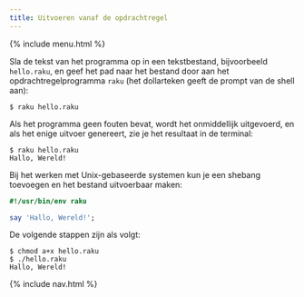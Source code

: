 ```yaml
---
title: Uitvoeren vanaf de opdrachtregel
---
```


{% include menu.html %}

Sla de tekst van het programma op in een tekstbestand, bijvoorbeeld `hello.raku`, en geef het pad naar het bestand door aan het opdrachtregelprogramma `raku` (het dollarteken geeft de prompt van de shell aan):

```console
$ raku hello.raku
```

Als het programma geen fouten bevat, wordt het onmiddellijk uitgevoerd, en als het enige uitvoer genereert, zie je het resultaat in de terminal:

```console
$ raku hello.raku 
Hallo, Wereld!
```

Bij het werken met Unix-gebaseerde systemen kun je een shebang toevoegen en het bestand uitvoerbaar maken:

```raku
#!/usr/bin/env raku

say 'Hallo, Wereld!';
```

De volgende stappen zijn als volgt:

```console
$ chmod a+x hello.raku
$ ./hello.raku
Hallo, Wereld!
```

{% include nav.html %}